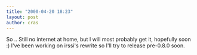 ```yaml
---
title: "2000-04-20 18:23"
layout: post
author: cras
---
```

So .. Still no internet at home, but I will most probably get it,
hopefully soon :) I've been working on irssi's rewrite so I'll try to
release pre-0.8.0 soon.

